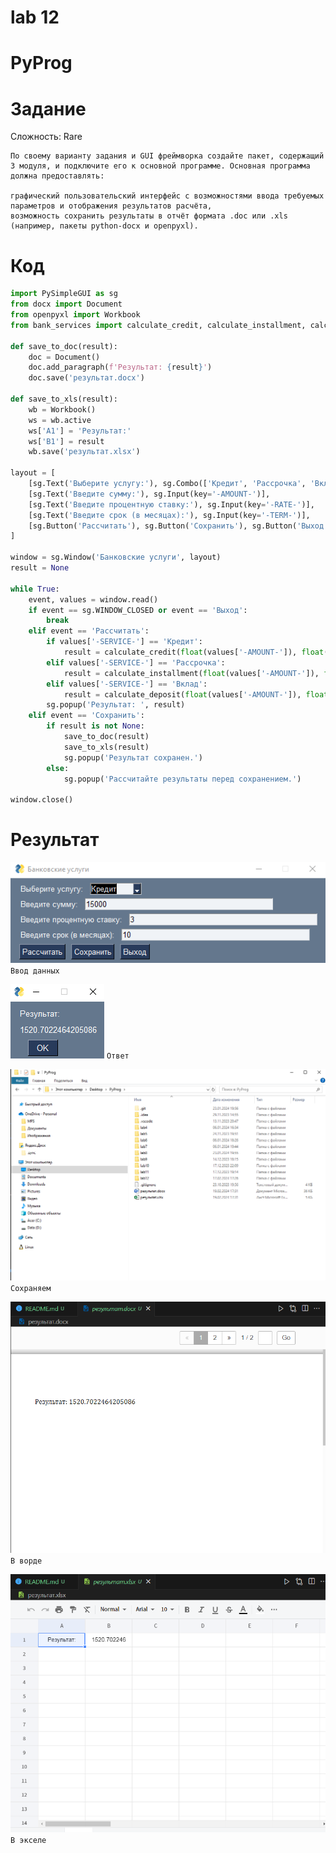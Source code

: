 # lab 12
# PyProg

# Задание
Сложность: Rare

    По своему варианту задания и GUI фреймворка создайте пакет, содержащий 3 модуля, и подключите его к основной программе. Основная программа должна предоставлять:

    графический пользовательский интерфейс с возможностями ввода требуемых параметров и отображения результатов расчёта,
    возможность сохранить результаты в отчёт формата .doc или .xls (например, пакеты python-docx и openpyxl).

# Код 
```python
import PySimpleGUI as sg
from docx import Document
from openpyxl import Workbook
from bank_services import calculate_credit, calculate_installment, calculate_deposit

def save_to_doc(result):
    doc = Document()
    doc.add_paragraph(f'Результат: {result}')
    doc.save('результат.docx')

def save_to_xls(result):
    wb = Workbook()
    ws = wb.active
    ws['A1'] = 'Результат:'
    ws['B1'] = result
    wb.save('результат.xlsx')

layout = [
    [sg.Text('Выберите услугу:'), sg.Combo(['Кредит', 'Рассрочка', 'Вклад'], key='-SERVICE-')],
    [sg.Text('Введите сумму:'), sg.Input(key='-AMOUNT-')],
    [sg.Text('Введите процентную ставку:'), sg.Input(key='-RATE-')],
    [sg.Text('Введите срок (в месяцах):'), sg.Input(key='-TERM-')],
    [sg.Button('Рассчитать'), sg.Button('Сохранить'), sg.Button('Выход')]
]

window = sg.Window('Банковские услуги', layout)
result = None

while True:
    event, values = window.read()
    if event == sg.WINDOW_CLOSED or event == 'Выход':
        break
    elif event == 'Рассчитать':
        if values['-SERVICE-'] == 'Кредит':
            result = calculate_credit(float(values['-AMOUNT-']), float(values['-RATE-']), int(values['-TERM-']))
        elif values['-SERVICE-'] == 'Рассрочка':
            result = calculate_installment(float(values['-AMOUNT-']), float(values['-RATE-']), int(values['-TERM-']))
        elif values['-SERVICE-'] == 'Вклад':
            result = calculate_deposit(float(values['-AMOUNT-']), float(values['-RATE-']), int(values['-TERM-']))
        sg.popup('Результат: ', result)
    elif event == 'Сохранить':
        if result is not None:
            save_to_doc(result)
            save_to_xls(result)
            sg.popup('Результат сохранен.')
        else:
            sg.popup('Рассчитайте результаты перед сохранением.')

window.close()
```

# Результат
![Image text](ввод.png)
`Ввод данных`

![Image text](результат.png)
`Ответ`

![Image text](сохранение.png)
`Сохраняем`

![Image text](ворд.png)
`В ворде`

![Image text](эксель.png)
`В экселе`